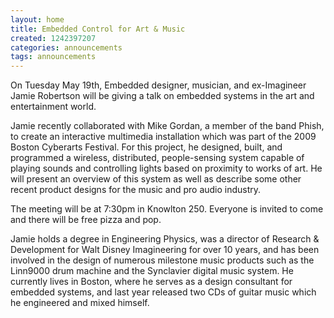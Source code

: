 ```yaml
---
layout: home
title: Embedded Control for Art & Music
created: 1242397207
categories: announcements
tags: announcements
---
```

On Tuesday May 19th, Embedded designer, musician, and ex-Imagineer Jamie Robertson will be giving a talk on embedded systems in the art and entertainment world.

Jamie recently collaborated with Mike Gordan, a member of the band Phish, to create an interactive multimedia installation which was part of the 2009 Boston Cyberarts Festival. For this project, he designed, built, and programmed a wireless, distributed, people-sensing system capable of playing sounds and controlling lights based on proximity to works of art. He will present an overview of this system as well as describe some other recent product designs for the music and pro audio industry.

The meeting will be at 7:30pm in Knowlton 250\. Everyone is invited to come and there will be free pizza and pop.

Jamie holds a degree in Engineering Physics, was a director of Research & Development for Walt Disney Imagineering for over 10 years, and has been involved in the design of numerous milestone music products such as the Linn9000 drum machine and the Synclavier digital music system. He currently lives in Boston, where he serves as a design consultant for embedded systems, and last year released two CDs of guitar music which he engineered and mixed himself.
